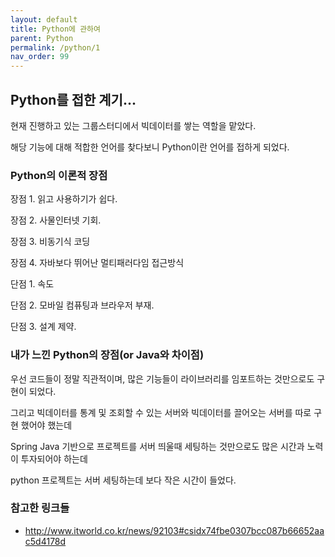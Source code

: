 ```yaml
---
layout: default
title: Python에 관하여
parent: Python
permalink: /python/1
nav_order: 99
---
```


## Python를 접한 계기...

현재 진행하고 있는 그룹스터디에서 빅데이터를 쌓는 역할을 맡았다.

해당 기능에 대해 적합한 언어를 찾다보니 Python이란 언어를 접하게 되었다.


### Python의 이론적 장점

장점 1. 읽고 사용하기가 쉽다.

장점 2. 사물인터넷 기회.

장점 3. 비동기식 코딩

장점 4. 자바보다 뛰어난 멀티패러다임 접근방식



단점 1. 속도

단점 2. 모바일 컴퓨팅과 브라우저 부재.

단점 3. 설계 제약.


### 내가 느낀 Python의 장점(or Java와 차이점)

우선 코드들이 정말 직관적이며, 많은 기능들이 라이브러리를 임포트하는 것만으로도 구현이 되었다.

그리고 빅데이터를 통계 및 조회할 수 있는 서버와 빅데이터를 끌어오는 서버를 따로 구현 했어야 했는데

Spring Java 기반으로 프로젝트를 서버 띄울때 세팅하는 것만으로도 많은 시간과 노력이 투자되어야 하는데

python 프로젝트는 서버 세팅하는데 보다 작은 시간이 들었다.




### 참고한 링크들

 - http://www.itworld.co.kr/news/92103#csidx74fbe0307bcc087b66652aac5d4178d 


